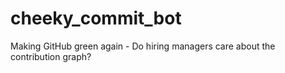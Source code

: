 # cheeky_commit_bot
Making GitHub green again - Do hiring managers care about the contribution graph?
